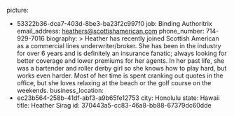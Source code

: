 picture:
  - 53322b36-dca7-403d-8be3-ba23f2c997f0
job: Binding Authoritrix
email_address: heathers@scottishamerican.com
phone_number: 714-929-7016
biography: >
  Heather has recently joined Scottish American as a commercial lines underwriter/broker. She has been
  in the industry for over 6 years and is definitely an insurance fanatic; always looking for better
  coverage and lower premiums for her agents. In her past life, she was a bartender and roller derby
  girl so she knows how to play hard, but works even harder. Most of her time is spent cranking out
  quotes in the office, but she loves relaxing at the beach or the golf course on the weekends.
business_location:
  - ec23b564-258b-41df-abf3-a9b65fe12753
city: Honolulu
state: Hawaii
title: Heather Sirag
id: 370443a5-cc83-46a8-bb88-67379dc60dde

